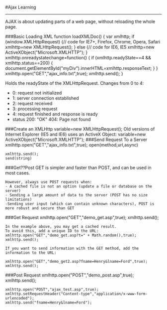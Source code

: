 #Ajax Learning
***
AJAX is about updating parts of a web page, without reloading the whole page.


###Basic Loading XML
	function loadXMLDoc()
	{
  	var xmlhttp;
  	if (window.XMLHttpRequest)
  	{// code for IE7+, Firefox, Chrome, Opera, Safari
    	xmlhttp=new XMLHttpRequest();
  	}
  	else
  	{// code for IE6, IE5
    	xmlhttp=new ActiveXObject("Microsoft.XMLHTTP");
  	}
  	xmlhttp.onreadystatechange=function()
  	{
    	if (xmlhttp.readyState==4 && xmlhttp.status==200)
    	{
      		document.getElementById("myDiv").innerHTML=xmlhttp.responseText;
    }
  	}
  	xmlhttp.open("GET","ajax_info.txt",true);
  	xmlhttp.send();
	}

Holds the readyState of the XMLHttpRequest. Changes from 0 to 4: 

* 0: request not initialized 
* 1: server connection established
* 2: request received 
* 3: processing request
* 4: request finished and response is ready
* status 200: "OK" 404: Page not found



###Create an XMLHttp
	variable=new XMLHttpRequest();
	Old versions of Internet Explorer (IE5 and IE6) uses an ActiveX Object:
	variable=new ActiveXObject("Microsoft.XMLHTTP");
###Send Request To a Server
	xmlhttp.open("GET","ajax_info.txt",true);
	open(method,url,async)
	
	xmlhttp.send();
	send(string)
###Get??Post
	GET is simpler and faster than POST, and can be used in most cases.
	
	However, always use POST requests when:
	- A cached file is not an option (update a file or database on the server)
	- Sending a large amount of data to the server (POST has no size limitations)
	-Sending user input (which can contain unknown characters), POST is more robust and secure than GET
###Get Request
	xmlhttp.open("GET","demo_get.asp",true);
	xmlhttp.send();
	
	In the example above, you may get a cached result.
	To avoid this, add a unique ID to the URL:
	xmlhttp.open("GET","demo_get.asp?t=" + Math.random(),true);
	xmlhttp.send();
	
	If you want to send information with the GET method, add the information to the URL:

	xmlhttp.open("GET","demo_get2.asp?fname=Henry&lname=Ford",true);
	xmlhttp.send();
###Post Request
	xmlhttp.open("POST","demo_post.asp",true);
	xmlhttp.send();	
	
	xmlhttp.open("POST","ajax_test.asp",true);
	xmlhttp.setRequestHeader("Content-type","application/x-www-form-urlencoded");
	xmlhttp.send("fname=Henry&lname=Ford");